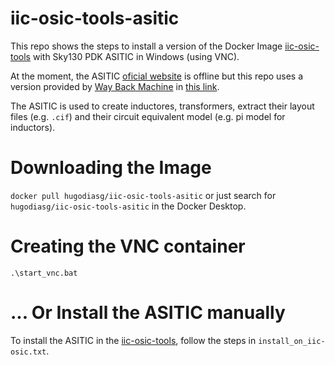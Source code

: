 # iic-osic-tools-asitic
This repo shows the steps to install a version of the Docker Image [iic-osic-tools](https://github.com/iic-jku/IIC-OSIC-TOOLS) with Sky130 PDK ASITIC in Windows (using VNC).

At the moment, the ASITIC [oficial website](http://rfic.eecs.berkeley.edu/~niknejad/asitic.html) is offline but this repo uses a version provided by [Way Back Machine](https://web.archive.org/) in [this link](https://web.archive.org/web/20210411050138/http://rfic.eecs.berkeley.edu/~niknejad/asitic.html).

The ASITIC is used to create inductores, transformers, extract their layout files (e.g. `.cif`) and their circuit equivalent model (e.g. pi model for inductors).

# Downloading the Image

`docker pull hugodiasg/iic-osic-tools-asitic` or just search for `hugodiasg/iic-osic-tools-asitic` in the Docker Desktop.

# Creating the VNC container
`.\start_vnc.bat`

# ... Or Install the ASITIC manually

To install the ASITIC in the [iic-osic-tools](https://github.com/iic-jku/IIC-OSIC-TOOLS), follow the steps in `install_on_iic-osic.txt`.
